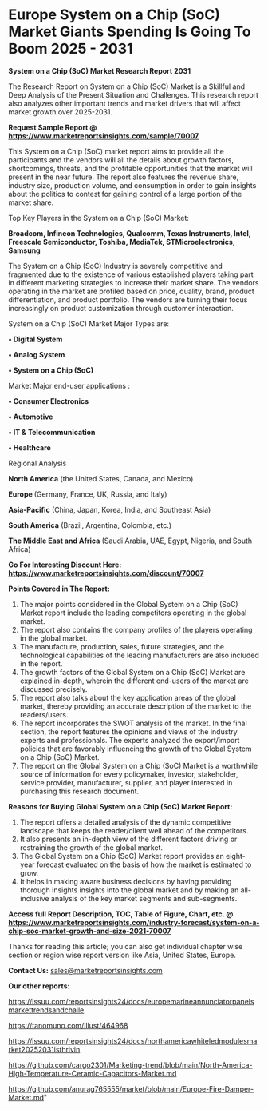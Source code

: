# Europe System on a Chip (SoC) Market Giants Spending Is Going To Boom 2025 - 2031

<strong>System on a Chip (SoC) Market Research Report 2031</strong>

The Research Report on System on a Chip (SoC) Market is a Skillful and Deep Analysis of the Present Situation and Challenges. This research report also analyzes other important trends and market drivers that will affect market growth over 2025-2031.

<strong>Request Sample Report @ <a href=https://www.marketreportsinsights.com/sample/70007>https://www.marketreportsinsights.com/sample/70007</a></strong>

This System on a Chip (SoC) market report aims to provide all the participants and the vendors will all the details about growth factors, shortcomings, threats, and the profitable opportunities that the market will present in the near future. The report also features the revenue share, industry size, production volume, and consumption in order to gain insights about the politics to contest for gaining control of a large portion of the market share.

Top Key Players in the System on a Chip (SoC) Market:

<strong>Broadcom, Infineon Technologies, Qualcomm, Texas Instruments, Intel, Freescale Semiconductor, Toshiba, MediaTek, STMicroelectronics, Samsung</strong>

The System on a Chip (SoC) Industry is severely competitive and fragmented due to the existence of various established players taking part in different marketing strategies to increase their market share. The vendors operating in the market are profiled based on price, quality, brand, product differentiation, and product portfolio. The vendors are turning their focus increasingly on product customization through customer interaction.

System on a Chip (SoC) Market Major Types are:

<strong>• Digital System

• Analog System

• System on a Chip (SoC)</strong>

Market Major end-user applications :

<strong>• Consumer Electronics

• Automotive

• IT & Telecommunication

• Healthcare</strong>

Regional Analysis

</u><strong><b>North America</b></strong> (the United States, Canada, and Mexico)

<strong><b>Europe </b></strong>(Germany, France, UK, Russia, and Italy)

<strong><b>Asia-Pacific</b></strong> (China, Japan, Korea, India, and Southeast Asia)

<strong><b>South America</b></strong> (Brazil, Argentina, Colombia, etc.)

<strong><b>The Middle East and Africa</b></strong> (Saudi Arabia, UAE, Egypt, Nigeria, and South Africa)

<strong>Go For Interesting Discount Here: <a href=https://www.marketreportsinsights.com/discount/70007>https://www.marketreportsinsights.com/discount/70007</a></strong>

<strong>Points Covered in The Report:</strong>
<ol>
  <li>The major points considered in the Global System on a Chip (SoC) Market report include the leading competitors operating in the global market.</li>
  <li>The report also contains the company profiles of the players operating in the global market.</li>
  <li>The manufacture, production, sales, future strategies, and the technological capabilities of the leading manufacturers are also included in the report.</li>
  <li>The growth factors of the Global System on a Chip (SoC) Market are explained in-depth, wherein the different end-users of the market are discussed precisely.</li>
  <li>The report also talks about the key application areas of the global market, thereby providing an accurate description of the market to the readers/users.</li>
  <li>The report incorporates the SWOT analysis of the market. In the final section, the report features the opinions and views of the industry experts and professionals. The experts analyzed the export/import policies that are favorably influencing the growth of the Global System on a Chip (SoC) Market.</li>
  <li>The report on the Global System on a Chip (SoC) Market is a worthwhile source of information for every policymaker, investor, stakeholder, service provider, manufacturer, supplier, and player interested in purchasing this research document.</li>
</ol>
<strong>Reasons for Buying Global System on a Chip (SoC) Market Report:</strong>

<ol>
  <li>The report offers a detailed analysis of the dynamic competitive landscape that keeps the reader/client well ahead of the competitors.</li>
  <li>It also presents an in-depth view of the different factors driving or restraining the growth of the global market.</li>
  <li>The Global System on a Chip (SoC) Market report provides an eight-year forecast evaluated on the basis of how the market is estimated to grow.</li>
  <li>It helps in making aware business decisions by having providing thorough insights insights into the global market and by making an all-inclusive analysis of the key market segments and sub-segments.</li>
</ol>
<strong>Access full Report Description, TOC, Table of Figure, Chart, etc. @ <a href=https://www.marketreportsinsights.com/industry-forecast/system-on-a-chip-soc-market-growth-and-size-2021-70007>https://www.marketreportsinsights.com/industry-forecast/system-on-a-chip-soc-market-growth-and-size-2021-70007</a></strong>


Thanks for reading this article; you can also get individual chapter wise section or region wise report version like Asia, United States, Europe.

<strong>Contact Us:</strong>
sales@marketreportsinsights.com

<strong>Our other reports:</strong>

<a href=https://issuu.com/reportsinsights24/docs/europemarineannunciatorpanelsmarkettrendsandchalle>https://issuu.com/reportsinsights24/docs/europemarineannunciatorpanelsmarkettrendsandchalle</a>

<a href=https://tanomuno.com/illust/464968>https://tanomuno.com/illust/464968</a>

<a href=https://issuu.com/reportsinsights24/docs/northamericawhiteledmodulesmarket20252031isthrivin>https://issuu.com/reportsinsights24/docs/northamericawhiteledmodulesmarket20252031isthrivin</a>

<a href=https://github.com/cargo2301/Marketing-trend/blob/main/North-America-High-Temperature-Ceramic-Capacitors-Market.md>https://github.com/cargo2301/Marketing-trend/blob/main/North-America-High-Temperature-Ceramic-Capacitors-Market.md</a>

<a href=https://github.com/anurag765555/market/blob/main/Europe-Fire-Damper-Market.md>https://github.com/anurag765555/market/blob/main/Europe-Fire-Damper-Market.md</a>"

